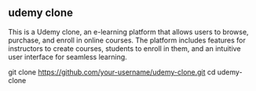 ## udemy clone

This is a Udemy clone, an e-learning platform that allows users to browse, purchase, and enroll in online courses. The platform includes features for instructors to create courses, students to enroll in them, and an intuitive user interface for seamless learning.

git clone https://github.com/your-username/udemy-clone.git
cd udemy-clone

